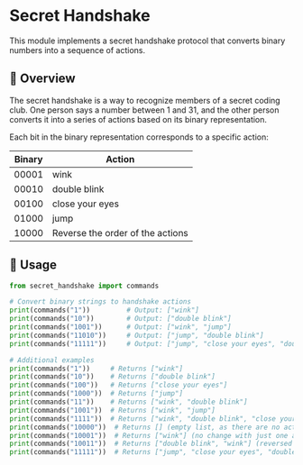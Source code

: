 # Secret Handshake

This module implements a secret handshake protocol that converts binary numbers into a sequence of actions.

## 📝 Overview

The secret handshake is a way to recognize members of a secret coding club. One person says a number between 1 and 31, and the other person converts it into a series of actions based on its binary representation.

Each bit in the binary representation corresponds to a specific action:

| Binary | Action |
|--------|--------|
| 00001  | wink |
| 00010  | double blink |
| 00100  | close your eyes |
| 01000  | jump |
| 10000  | Reverse the order of the actions |

## 🚀 Usage

```python
from secret_handshake import commands

# Convert binary strings to handshake actions
print(commands("1"))         # Output: ["wink"]
print(commands("10"))        # Output: ["double blink"]
print(commands("1001"))      # Output: ["wink", "jump"]
print(commands("11010"))     # Output: ["jump", "double blink"]
print(commands("11111"))     # Output: ["jump", "close your eyes", "double blink", "wink"]

# Additional examples
print(commands("1"))     # Returns ["wink"]
print(commands("10"))    # Returns ["double blink"]
print(commands("100"))   # Returns ["close your eyes"]
print(commands("1000"))  # Returns ["jump"]
print(commands("11"))    # Returns ["wink", "double blink"]
print(commands("1001"))  # Returns ["wink", "jump"]
print(commands("1111"))  # Returns ["wink", "double blink", "close your eyes", "jump"]
print(commands("10000"))  # Returns [] (empty list, as there are no actions to reverse)
print(commands("10001"))  # Returns ["wink"] (no change with just one action)
print(commands("10011"))  # Returns ["double blink", "wink"] (reversed from "wink", "double blink")
print(commands("11111"))  # Returns ["jump", "close your eyes", "double blink", "wink"] (all actions reversed)
```